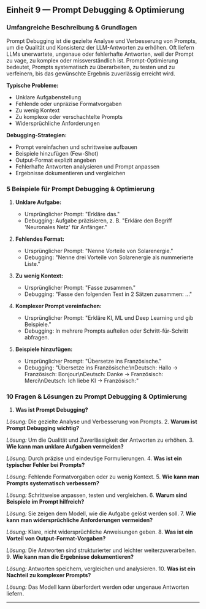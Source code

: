 ## Einheit 9 — Prompt Debugging & Optimierung

### Umfangreiche Beschreibung & Grundlagen

Prompt Debugging ist die gezielte Analyse und Verbesserung von Prompts, um die Qualität und Konsistenz der LLM-Antworten zu erhöhen. Oft liefern LLMs unerwartete, ungenaue oder fehlerhafte Antworten, weil der Prompt zu vage, zu komplex oder missverständlich ist. Prompt-Optimierung bedeutet, Prompts systematisch zu überarbeiten, zu testen und zu verfeinern, bis das gewünschte Ergebnis zuverlässig erreicht wird.

**Typische Probleme:**

- Unklare Aufgabenstellung
- Fehlende oder unpräzise Formatvorgaben
- Zu wenig Kontext
- Zu komplexe oder verschachtelte Prompts
- Widersprüchliche Anforderungen

**Debugging-Strategien:**

- Prompt vereinfachen und schrittweise aufbauen
- Beispiele hinzufügen (Few-Shot)
- Output-Format explizit angeben
- Fehlerhafte Antworten analysieren und Prompt anpassen
- Ergebnisse dokumentieren und vergleichen

### 5 Beispiele für Prompt Debugging & Optimierung

1. **Unklare Aufgabe:**
    - Ursprünglicher Prompt: "Erkläre das."
    - Debugging: Aufgabe präzisieren, z. B. "Erkläre den Begriff 'Neuronales Netz' für Anfänger."

2. **Fehlendes Format:**
    - Ursprünglicher Prompt: "Nenne Vorteile von Solarenergie."
    - Debugging: "Nenne drei Vorteile von Solarenergie als nummerierte Liste."

3. **Zu wenig Kontext:**
    - Ursprünglicher Prompt: "Fasse zusammen."
    - Debugging: "Fasse den folgenden Text in 2 Sätzen zusammen: ..."

4. **Komplexer Prompt vereinfachen:**
    - Ursprünglicher Prompt: "Erkläre KI, ML und Deep Learning und gib Beispiele."
    - Debugging: In mehrere Prompts aufteilen oder Schritt-für-Schritt abfragen.

5. **Beispiele hinzufügen:**
    - Ursprünglicher Prompt: "Übersetze ins Französische."
    - Debugging: "Übersetze ins Französische:\nDeutsch: Hallo → Französisch: Bonjour\nDeutsch: Danke → Französisch: Merci\nDeutsch: Ich liebe KI → Französisch:"

### 10 Fragen & Lösungen zu Prompt Debugging & Optimierung

1. **Was ist Prompt Debugging?**

*Lösung:* Die gezielte Analyse und Verbesserung von Prompts.
2. **Warum ist Prompt Debugging wichtig?**

*Lösung:* Um die Qualität und Zuverlässigkeit der Antworten zu erhöhen.
3. **Wie kann man unklare Aufgaben vermeiden?**

*Lösung:* Durch präzise und eindeutige Formulierungen.
4. **Was ist ein typischer Fehler bei Prompts?**

*Lösung:* Fehlende Formatvorgaben oder zu wenig Kontext.
5. **Wie kann man Prompts systematisch verbessern?**

*Lösung:* Schrittweise anpassen, testen und vergleichen.
6. **Warum sind Beispiele im Prompt hilfreich?**

*Lösung:* Sie zeigen dem Modell, wie die Aufgabe gelöst werden soll.
7. **Wie kann man widersprüchliche Anforderungen vermeiden?**

*Lösung:* Klare, nicht widersprüchliche Anweisungen geben.
8. **Was ist ein Vorteil von Output-Format-Vorgaben?**

*Lösung:* Die Antworten sind strukturierter und leichter weiterzuverarbeiten.
9. **Wie kann man die Ergebnisse dokumentieren?**

*Lösung:* Antworten speichern, vergleichen und analysieren.
10. **Was ist ein Nachteil zu komplexer Prompts?**

*Lösung:* Das Modell kann überfordert werden oder ungenaue Antworten liefern.

---

